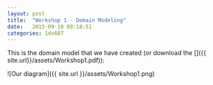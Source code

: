 ```yaml
---
layout: post
title:  "Workshop 1 - Domain Modeling"
date:   2015-09-10 09:18:51
categories: 1dv607
---
```

This is the domain model that we have created (or download the []({{ site.url}}/assets/Workshop1.pdf)):

![Our diagram]({{ site.url }}/assets/Workshop1.png)